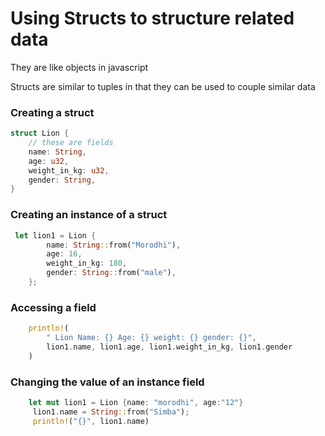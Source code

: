 # Using Structs to structure related data

They are like objects in javascript

Structs are similar to tuples in that they can be used to couple similar data

### Creating a struct
```rs
struct Lion {
    // these are fields
    name: String,
    age: u32,
    weight_in_kg: u32,
    gender: String,
}

```

### Creating an instance of a struct

```rs
 let lion1 = Lion {
        name: String::from("Morodhi"),
        age: 16,
        weight_in_kg: 180,
        gender: String::from("male"),
    };
```


### Accessing a field


```rs
    println!(
        " Lion Name: {} Age: {} weight: {} gender: {}",
        lion1.name, lion1.age, lion1.weight_in_kg, lion1.gender
    )
```

### Changing the value of an instance field

```rs
    let mut lion1 = Lion {name: "morodhi", age:"12"}
     lion1.name = String::from("Simba");   
     println!("{}", lion1.name)
```


